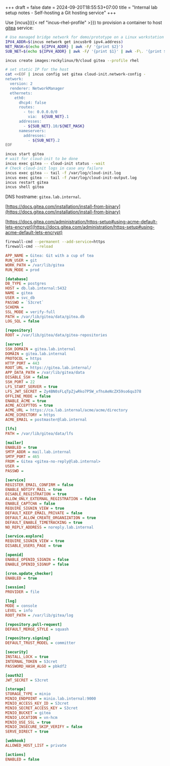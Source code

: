 +++ 
draft = false
date = 2024-09-20T18:55:53+07:00
title = "Internal lab setup notes - Self-hosting a Git hosting service"
+++

Use [incus]({{< ref "incus-rhel-profile" >}}) to provision a container to host [gitea](https://about.gitea.com/) service:

```sh
# Use managed bridge network for demo/prototype on a Linux workstation
IPV4_ADDR=$(incus network get incusbr0 ipv4.address)
NET_MASK=$(echo ${IPV4_ADDR} | awk -F/ '{print $2}')
SUB_NET=$(echo ${IPV4_ADDR} | awk -F/ '{print $1}' | awk -F\. '{print $1"."$2"."$3}')

incus create images:rockylinux/9/cloud gitea --profile rhel

# set static IP for the host
cat <<EOF | incus config set gitea cloud-init.network-config -
network:
  version: 2
  renderer: NetworkManager
  ethernets:
    eth0:
      dhcp4: false
      routes:
        - to: 0.0.0.0/0
          via:  ${SUB_NET}.1
      addresses:
        - ${SUB_NET}.10/${NET_MASK}
      nameservers:
        addresses:
          - ${SUB_NET}.2
EOF

incus start gitea
# wait for cloud-init to be done
incus exec gitea -- cloud-init status --wait
# Check cloud-init logs in case any failure
incus exec gitea -- tail -f /var/log/cloud-init.log
incus exec gitea -- tail -f /var/log/cloud-init-output.log
incus restart gitea
incus shell gitea
```

DNS hostname: `gitea.lab.internal`.

[https://docs.gitea.com/installation/install-from-binary](https://docs.gitea.com/installation/install-from-binary)

[https://docs.gitea.com/administration/https-setup#using-acme-default-lets-encrypt](https://docs.gitea.com/administration/https-setup#using-acme-default-lets-encrypt)

```sh
firewall-cmd --permanent --add-service=https
firewall-cmd --reload
```

```ini
APP_NAME = Gitea: Git with a cup of tea
RUN_USER = git
WORK_PATH = /var/lib/gitea
RUN_MODE = prod

[database]
DB_TYPE = postgres
HOST = db.lab.internal:5432
NAME = gitea
USER = svc_db
PASSWD = `S3cret`
SCHEMA =
SSL_MODE = verify-full
PATH = /var/lib/gitea/data/gitea.db
LOG_SQL = false

[repository]
ROOT = /var/lib/gitea/data/gitea-repositories

[server]
SSH_DOMAIN = gitea.lab.internal
DOMAIN = gitea.lab.internal
PROTOCOL = https
HTTP_PORT = 443
ROOT_URL = https://gitea.lab.internal/
APP_DATA_PATH = /var/lib/gitea/data
DISABLE_SSH = false
SSH_PORT = 22
LFS_START_SERVER = true
LFS_JWT_SECRET = Zy4BN0sFLqTpZjwRko7P5W_xfhsAeNcZX59so6qu378
OFFLINE_MODE = false
ENABLE_ACME = true
ACME_ACCEPTTOS = true
ACME_URL = https://ca.lab.internal/acme/acme/directory
ACME_DIRECTORY = https
ACME_EMAIL = postmaster@lab.internal

[lfs]
PATH = /var/lib/gitea/data/lfs

[mailer]
ENABLED = true
SMTP_ADDR = mail.lab.internal
SMTP_PORT = 465
FROM = Gitea <gitea-no-reply@lab.internal>
USER =
PASSWD =

[service]
REGISTER_EMAIL_CONFIRM = false
ENABLE_NOTIFY_MAIL = true
DISABLE_REGISTRATION = true
ALLOW_ONLY_EXTERNAL_REGISTRATION = false
ENABLE_CAPTCHA = false
REQUIRE_SIGNIN_VIEW = true
DEFAULT_KEEP_EMAIL_PRIVATE = false
DEFAULT_ALLOW_CREATE_ORGANIZATION = true
DEFAULT_ENABLE_TIMETRACKING = true
NO_REPLY_ADDRESS = noreply.lab.internal

[service.explore]
REQUIRE_SIGNIN_VIEW = true
DISABLE_USERS_PAGE = true

[openid]
ENABLE_OPENID_SIGNIN = false
ENABLE_OPENID_SIGNUP = false

[cron.update_checker]
ENABLED = true

[session]
PROVIDER = file

[log]
MODE = console
LEVEL = info
ROOT_PATH = /var/lib/gitea/log

[repository.pull-request]
DEFAULT_MERGE_STYLE = squash

[repository.signing]
DEFAULT_TRUST_MODEL = committer

[security]
INSTALL_LOCK = true
INTERNAL_TOKEN = S3cret
PASSWORD_HASH_ALGO = pbkdf2

[oauth2]
JWT_SECRET = S3cret

[storage]
STORAGE_TYPE = minio
MINIO_ENDPOINT = minio.lab.internal:9000
MINIO_ACCESS_KEY_ID = S3cret
MINIO_SECRET_ACCESS_KEY = S3cret
MINIO_BUCKET = gitea
MINIO_LOCATION = vn-hcm
MINIO_USE_SSL = true
MINIO_INSECURE_SKIP_VERIFY = false
SERVE_DIRECT = true

[webhook]
ALLOWED_HOST_LIST = private

[actions]
ENABLED = false
```

